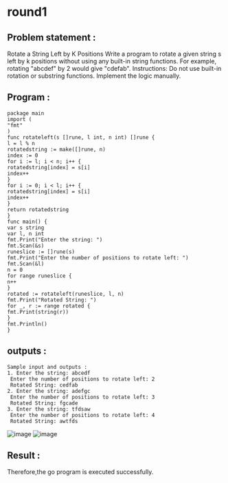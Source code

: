 # round1
## Problem statement :
Rotate a String Left by K Positions Write a program to rotate a given string s left by k positions 
without using any built-in string functions. For example, rotating "abcdef" by 2 would give "cdefab". 
Instructions: Do not use built-in rotation or substring functions. Implement the logic manually.
## Program :
```
package main
import (
"fmt"
)
func rotateleft(s []rune, l int, n int) []rune {
l = l % n
rotatedstring := make([]rune, n)
index := 0
for i := l; i < n; i++ {
rotatedstring[index] = s[i]
index++
}
for i := 0; i < l; i++ {
rotatedstring[index] = s[i]
index++
}
return rotatedstring
}
func main() {
var s string
var l, n int
fmt.Print("Enter the string: ")
fmt.Scan(&s)
runeslice := []rune(s)
fmt.Print("Enter the number of positions to rotate left: ")
fmt.Scan(&l)
n = 0
for range runeslice {
n++
}
rotated := rotateleft(runeslice, l, n)
fmt.Print("Rotated String: ")
for _, r := range rotated {
fmt.Print(string(r))
}
fmt.Println()
}
```
## outputs :
```
Sample input and outputs :
1. Enter the string: abcedf
 Enter the number of positions to rotate left: 2
 Rotated String: cedfab
2. Enter the string: adefgc
 Enter the number of positions to rotate left: 3
 Rotated String: fgcade
3. Enter the string: tfdsaw
 Enter the number of positions to rotate left: 4
 Rotated String: awtfds
```
![image](https://github.com/user-attachments/assets/5609301d-0282-4676-9c9e-4a70a27d5a9c)
![image](https://github.com/user-attachments/assets/e0e8c547-615a-43fc-9f0d-80c4d3f9e8b4)
## Result :
Therefore,the go program is executed successfully.
